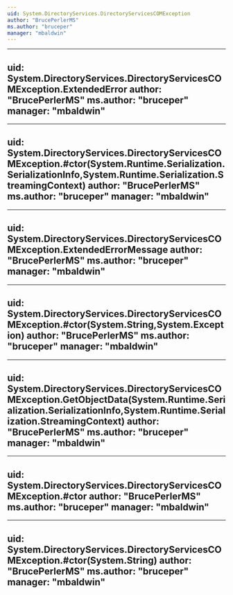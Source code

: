 ```yaml
---
uid: System.DirectoryServices.DirectoryServicesCOMException
author: "BrucePerlerMS"
ms.author: "bruceper"
manager: "mbaldwin"
---
```


---
uid: System.DirectoryServices.DirectoryServicesCOMException.ExtendedError
author: "BrucePerlerMS"
ms.author: "bruceper"
manager: "mbaldwin"
---

---
uid: System.DirectoryServices.DirectoryServicesCOMException.#ctor(System.Runtime.Serialization.SerializationInfo,System.Runtime.Serialization.StreamingContext)
author: "BrucePerlerMS"
ms.author: "bruceper"
manager: "mbaldwin"
---

---
uid: System.DirectoryServices.DirectoryServicesCOMException.ExtendedErrorMessage
author: "BrucePerlerMS"
ms.author: "bruceper"
manager: "mbaldwin"
---

---
uid: System.DirectoryServices.DirectoryServicesCOMException.#ctor(System.String,System.Exception)
author: "BrucePerlerMS"
ms.author: "bruceper"
manager: "mbaldwin"
---

---
uid: System.DirectoryServices.DirectoryServicesCOMException.GetObjectData(System.Runtime.Serialization.SerializationInfo,System.Runtime.Serialization.StreamingContext)
author: "BrucePerlerMS"
ms.author: "bruceper"
manager: "mbaldwin"
---

---
uid: System.DirectoryServices.DirectoryServicesCOMException.#ctor
author: "BrucePerlerMS"
ms.author: "bruceper"
manager: "mbaldwin"
---

---
uid: System.DirectoryServices.DirectoryServicesCOMException.#ctor(System.String)
author: "BrucePerlerMS"
ms.author: "bruceper"
manager: "mbaldwin"
---
